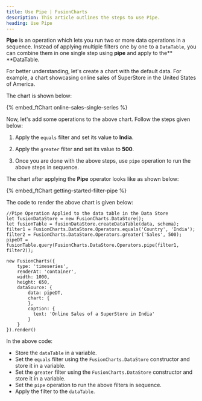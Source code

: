 ```yaml
---
title: Use Pipe | FusionCharts
description: This article outlines the steps to use Pipe.
heading: Use Pipe
---
```


**Pipe** is an operation which lets you run two or more data operations in a sequence. Instead of applying multiple filters one by one to a `DataTable`, you can combine them in one single step using **pipe** and apply to the** **DataTable. 

For better understanding, let's create a chart with the default data. For example, a chart showcasing online sales of SuperStore in the United States of America.

The chart is shown below:

{% embed_ftChart online-sales-single-series %}

Now, let's add some operations to the above chart. Follow the steps given below:

1. Apply the `equals` filter and set its value to **India**.

2. Apply the `greater` filter and set its value to **500**.

3. Once you are done with the above steps, use `pipe` operation to run the above steps in sequence.

The chart after applying the **Pipe** operator looks like as shown below:

{% embed_ftChart getting-started-filter-pipe %}

The code to render the above chart is given below:

```
//Pipe Operation Applied to the data table in the Data Store
let fusionDataStore = new FusionCharts.DataStore();
let fusionTable = fusionDataStore.createDataTable(data, schema);
filter1 = FusionCharts.DataStore.Operators.equals('Country', 'India');
filter2 = FusionCharts.DataStore.Operators.greater('Sales', 500);
pipeDT = fusionTable.query(FusionCharts.DataStore.Operators.pipe(filter1, filter2));

new FusionCharts({
    type: 'timeseries',
    renderAt: 'container',
    width: 1000,
    height: 650,
    dataSource: {
        data: pipeDT,
        chart: {
        },
        caption: {
          text: 'Online Sales of a SuperStore in India'
        }
    }
}).render()  
```

In the above code:

* Store the `dataTable` in a variable.
* Set the `equals` filter using the `FusionCharts.DataStore` constructor and store it in a variable.
* Set the `greater` filter using the `FusionCharts.DataStore` constructor and store it in a variable.
* Set the `pipe` operation to run the above filters in sequence.
* Apply the filter to the `dataTable`.